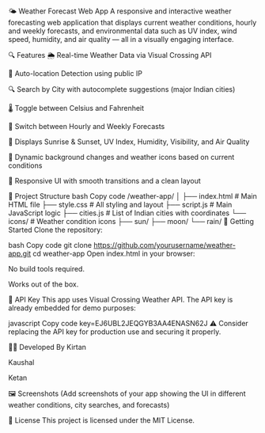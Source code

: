 🌤️ Weather Forecast Web App
A responsive and interactive weather forecasting web application that displays current weather conditions, hourly and weekly forecasts, and environmental data such as UV index, wind speed, humidity, and air quality — all in a visually engaging interface.

🔍 Features
🌦️ Real-time Weather Data via Visual Crossing API

📍 Auto-location Detection using public IP

🔍 Search by City with autocomplete suggestions (major Indian cities)

🌡️ Toggle between Celsius and Fahrenheit

📅 Switch between Hourly and Weekly Forecasts

🌅 Displays Sunrise & Sunset, UV Index, Humidity, Visibility, and Air Quality

🎨 Dynamic background changes and weather icons based on current conditions

📱 Responsive UI with smooth transitions and a clean layout

📁 Project Structure
bash
Copy code
/weather-app/
│
├── index.html         # Main HTML file
├── style.css          # All styling and layout
├── script.js          # Main JavaScript logic
├── cities.js          # List of Indian cities with coordinates
└── icons/             # Weather condition icons
    ├── sun/
    ├── moon/
    └── rain/
🚀 Getting Started
Clone the repository:

bash
Copy code
git clone https://github.com/yourusername/weather-app.git
cd weather-app
Open index.html in your browser:

No build tools required.

Works out of the box.

🔑 API Key
This app uses Visual Crossing Weather API. The API key is already embedded for demo purposes:

javascript
Copy code
key=EJ6UBL2JEQGYB3AA4ENASN62J
⚠️ Consider replacing the API key for production use and securing it properly.

👨‍💻 Developed By
Kirtan

Kaushal

Ketan

🖼️ Screenshots
(Add screenshots of your app showing the UI in different weather conditions, city searches, and forecasts)

📝 License
This project is licensed under the MIT License.
